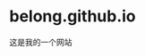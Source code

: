 # belong.github.io
<html lang="en">
<head>
  <meta charset="UTF-8">
  <title>在github上搭建个人站</title>
 </head>
 <body>
    这是我的一个网站
  </body>
  </html>

